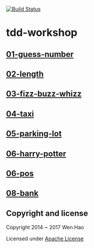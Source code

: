 [![Build Status](https://travis-ci.org/wenhao/tdd-workshop.svg)](https://travis-ci.org/wenhao/tdd-workshop)


tdd-workshop
============

## [01-guess-number](./01-guess-number/README.md)


## [02-length](./01-length/README.md)


## [03-fizz-buzz-whizz](./03-fizz-buzz-whizz/README.md)


## [04-taxi](./04-taxi/README.md)


## [05-parking-lot](./05-parking-lot/README.md)


## [06-harry-potter](./06-harry-potter/README.md)


## [06-pos](./07-pos/README.md)


## [08-bank](./08-bank/README.md)


## Copyright and license

Copyright 2014 ~ 2017 Wen Hao

Licensed under [Apache License][1]

[1]: ./LICENSE